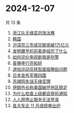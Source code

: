 # 2024-12-07

共 13 条

<!-- BEGIN -->
<!-- 最后更新时间 Sat Dec 07 2024 17:13:04 GMT+0800 (China Standard Time) -->

1. [浙江队无缘亚冠淘汰赛](https://www.zhihu.com/search?q=%E6%B5%99%E6%B1%9F%E9%98%9F%E6%97%A0%E7%BC%98%E4%BA%9A%E5%86%A0%E6%B7%98%E6%B1%B0%E8%B5%9B)
1. [韩国](https://www.zhihu.com/search?q=%E9%9F%A9%E5%9B%BD)
1. [沪深京三市成交额突破1万亿元](https://www.zhihu.com/search?q=%E6%B2%AA%E6%B7%B1%E4%BA%AC%E4%B8%89%E5%B8%82%E6%88%90%E4%BA%A4%E9%A2%9D%E7%AA%81%E7%A0%B41%E4%B8%87%E4%BA%BF%E5%85%83)
1. [发明魔芋的前辈是经历了什么](https://www.zhihu.com/search?q=%E5%8F%91%E6%98%8E%E9%AD%94%E8%8A%8B%E7%9A%84%E5%89%8D%E8%BE%88%E6%98%AF%E7%BB%8F%E5%8E%86%E4%BA%86%E4%BB%80%E4%B9%88)
1. [如何评价电视剧我是刑警](https://www.zhihu.com/search?q=%E5%A6%82%E4%BD%95%E8%AF%84%E4%BB%B7%E7%94%B5%E8%A7%86%E5%89%A7%E6%88%91%E6%98%AF%E5%88%91%E8%AD%A6)
1. [麦琳李行亮和好](https://www.zhihu.com/search?q=%E9%BA%A6%E7%90%B3%E6%9D%8E%E8%A1%8C%E4%BA%AE%E5%92%8C%E5%A5%BD)
1. [退役运动员转型面临哪些问题](https://www.zhihu.com/search?q=%E9%80%80%E5%BD%B9%E8%BF%90%E5%8A%A8%E5%91%98%E8%BD%AC%E5%9E%8B%E9%9D%A2%E4%B8%B4%E5%93%AA%E4%BA%9B%E9%97%AE%E9%A2%98)
1. [日本宣布军援四国](https://www.zhihu.com/search?q=%E6%97%A5%E6%9C%AC%E5%AE%A3%E5%B8%83%E5%86%9B%E6%8F%B4%E5%9B%9B%E5%9B%BD)
1. [苏翊鸣失误无缘奖牌](https://www.zhihu.com/search?q=%E8%8B%8F%E7%BF%8A%E9%B8%A3%E5%A4%B1%E8%AF%AF%E6%97%A0%E7%BC%98%E5%A5%96%E7%89%8C)
1. [伊朗外长称美国破坏地区稳定](https://www.zhihu.com/search?q=%E4%BC%8A%E6%9C%97%E5%A4%96%E9%95%BF%E7%A7%B0%E7%BE%8E%E5%9B%BD%E7%A0%B4%E5%9D%8F%E5%9C%B0%E5%8C%BA%E7%A8%B3%E5%AE%9A)
1. [为什么检查上级都会提前通知](https://www.zhihu.com/search?q=%E4%B8%BA%E4%BB%80%E4%B9%88%E6%A3%80%E6%9F%A5%E4%B8%8A%E7%BA%A7%E9%83%BD%E4%BC%9A%E6%8F%90%E5%89%8D%E9%80%9A%E7%9F%A5)
1. [人人网停止服务无法登录](https://www.zhihu.com/search?q=%E4%BA%BA%E4%BA%BA%E7%BD%91%E5%81%9C%E6%AD%A2%E6%9C%8D%E5%8A%A1%E6%97%A0%E6%B3%95%E7%99%BB%E5%BD%95)
1. [各大车企 11 月成绩单出炉](https://www.zhihu.com/search?q=%E5%90%84%E5%A4%A7%E8%BD%A6%E4%BC%81%2011%20%E6%9C%88%E6%88%90%E7%BB%A9%E5%8D%95%E5%87%BA%E7%82%89)

<!-- END -->
